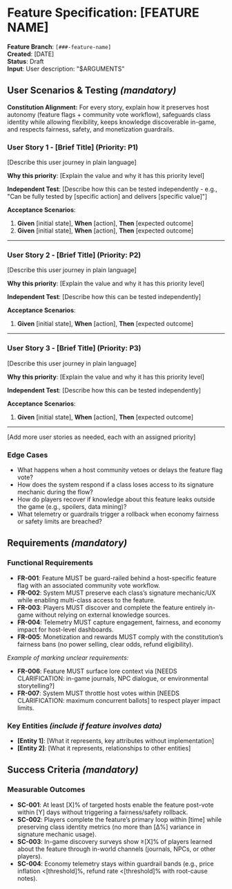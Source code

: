 # Feature Specification: [FEATURE NAME]

**Feature Branch**: `[###-feature-name]`  
**Created**: [DATE]  
**Status**: Draft  
**Input**: User description: "$ARGUMENTS"

## User Scenarios & Testing _(mandatory)_

<!--
  IMPORTANT: User stories should be PRIORITIZED as user journeys ordered by importance.
  Each user story/journey must be INDEPENDENTLY TESTABLE - meaning if you implement just ONE of them,
  you should still have a viable MVP (Minimum Viable Product) that delivers value.

  Assign priorities (P1, P2, P3, etc.) to each story, where P1 is the most critical.
  Think of each story as a standalone slice of functionality that can be:
  - Developed independently
  - Tested independently
  - Deployed independently
  - Demonstrated to users independently
-->

**Constitution Alignment:** For every story, explain how it preserves host autonomy (feature flags + community vote workflow), safeguards class identity while allowing flexibility, keeps knowledge discoverable in-game, and respects fairness, safety, and monetization guardrails.

### User Story 1 - [Brief Title] (Priority: P1)

[Describe this user journey in plain language]

**Why this priority**: [Explain the value and why it has this priority level]

**Independent Test**: [Describe how this can be tested independently - e.g., "Can be fully tested by [specific action] and delivers [specific value]"]

**Acceptance Scenarios**:

1. **Given** [initial state], **When** [action], **Then** [expected outcome]
2. **Given** [initial state], **When** [action], **Then** [expected outcome]

---

### User Story 2 - [Brief Title] (Priority: P2)

[Describe this user journey in plain language]

**Why this priority**: [Explain the value and why it has this priority level]

**Independent Test**: [Describe how this can be tested independently]

**Acceptance Scenarios**:

1. **Given** [initial state], **When** [action], **Then** [expected outcome]

---

### User Story 3 - [Brief Title] (Priority: P3)

[Describe this user journey in plain language]

**Why this priority**: [Explain the value and why it has this priority level]

**Independent Test**: [Describe how this can be tested independently]

**Acceptance Scenarios**:

1. **Given** [initial state], **When** [action], **Then** [expected outcome]

---

[Add more user stories as needed, each with an assigned priority]

### Edge Cases

<!--
  ACTION REQUIRED: The content in this section represents placeholders.
  Fill them out with the right edge cases.
-->

- What happens when a host community vetoes or delays the feature flag vote?
- How does the system respond if a class loses access to its signature mechanic during the flow?
- How do players recover if knowledge about this feature leaks outside the game (e.g., spoilers, data mining)?
- What telemetry or guardrails trigger a rollback when economy fairness or safety limits are breached?

## Requirements _(mandatory)_

<!--
  ACTION REQUIRED: The content in this section represents placeholders.
  Fill them out with the right functional requirements.
-->

### Functional Requirements

- **FR-001**: Feature MUST be guard-railed behind a host-specific feature flag with an associated community vote workflow.
- **FR-002**: System MUST preserve each class’s signature mechanic/UX while enabling multi-class access to the feature.
- **FR-003**: Players MUST discover and complete the feature entirely in-game without relying on external knowledge sources.
- **FR-004**: Telemetry MUST capture engagement, fairness, and economy impact for host-level dashboards.
- **FR-005**: Monetization and rewards MUST comply with the constitution’s fairness bans (no power selling, clear odds, refund eligibility).

_Example of marking unclear requirements:_

- **FR-006**: Feature MUST surface lore context via [NEEDS CLARIFICATION: in-game journals, NPC dialogue, or environmental storytelling?]
- **FR-007**: System MUST throttle host votes within [NEEDS CLARIFICATION: maximum concurrent ballots] to respect player impact limits.

### Key Entities _(include if feature involves data)_

- **[Entity 1]**: [What it represents, key attributes without implementation]
- **[Entity 2]**: [What it represents, relationships to other entities]

## Success Criteria _(mandatory)_

<!--
  ACTION REQUIRED: Define measurable success criteria.
  These must be technology-agnostic and measurable.
-->

### Measurable Outcomes

- **SC-001**: At least [X]% of targeted hosts enable the feature post-vote within [Y] days without triggering a fairness/safety rollback.
- **SC-002**: Players complete the feature’s primary loop within [time] while preserving class identity metrics (no more than [Δ%] variance in signature mechanic usage).
- **SC-003**: In-game discovery surveys show ≥[X]% of players learned about the feature through in-world channels (journals, NPCs, or other players).
- **SC-004**: Economy telemetry stays within guardrail bands (e.g., price inflation <[threshold]%, refund rate <[threshold]% with root-cause notes).
